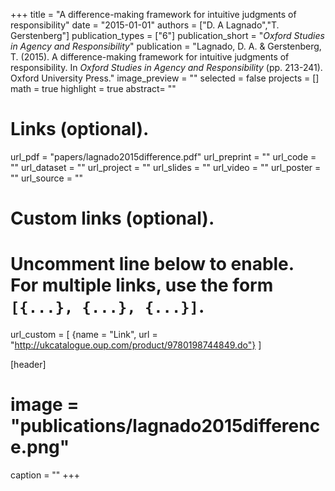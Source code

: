 +++
title = "A difference-making framework for intuitive judgments of responsibility"
date = "2015-01-01"
authors = ["D. A Lagnado","T. Gerstenberg"]
publication_types = ["6"]
publication_short = "_Oxford Studies in Agency and Responsibility_"
publication = "Lagnado, D. A. & Gerstenberg, T. (2015). A difference-making framework for intuitive judgments of responsibility. In _Oxford Studies in Agency and Responsibility_ (pp. 213-241). Oxford University Press."
image_preview = ""
selected = false
projects = []
math = true
highlight = true
abstract= ""

# Links (optional).
url_pdf = "papers/lagnado2015difference.pdf"
url_preprint = ""
url_code = ""
url_dataset = ""
url_project = ""
url_slides = ""
url_video = ""
url_poster = ""
url_source = ""

# Custom links (optional).
#   Uncomment line below to enable. For multiple links, use the form `[{...}, {...}, {...}]`.
url_custom = [
{name = "Link", url = "http://ukcatalogue.oup.com/product/9780198744849.do"}
]

[header]
# image = "publications/lagnado2015difference.png"
caption = ""
+++